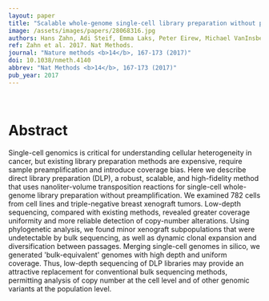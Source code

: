 ```yaml
---
layout: paper
title: "Scalable whole-genome single-cell library preparation without preamplification."
image: /assets/images/papers/28068316.jpg
authors: Hans Zahn, Adi Steif, Emma Laks, Peter Eirew, Michael VanInsberghe, Sohrab P Shah, Samuel Aparicio, Carl L Hansen
ref: Zahn et al. 2017. Nat Methods.
journal: "Nature methods <b>14</b>, 167-173 (2017)"
doi: 10.1038/nmeth.4140
abbrev: "Nat Methods <b>14</b>, 167-173 (2017)"
pub_year: 2017
---
```


<br />
<div data-badge-popover="right" data-badge-type="donut" data-pmid="28068316" data-hide-no-mentions="true" class="altmetric-embed"></div>

# Abstract

Single-cell genomics is critical for understanding cellular heterogeneity in cancer, but existing library preparation methods are expensive, require sample preamplification and introduce coverage bias. Here we describe direct library preparation (DLP), a robust, scalable, and high-fidelity method that uses nanoliter-volume transposition reactions for single-cell whole-genome library preparation without preamplification. We examined 782 cells from cell lines and triple-negative breast xenograft tumors. Low-depth sequencing, compared with existing methods, revealed greater coverage uniformity and more reliable detection of copy-number alterations. Using phylogenetic analysis, we found minor xenograft subpopulations that were undetectable by bulk sequencing, as well as dynamic clonal expansion and diversification between passages. Merging single-cell genomes in silico, we generated 'bulk-equivalent' genomes with high depth and uniform coverage. Thus, low-depth sequencing of DLP libraries may provide an attractive replacement for conventional bulk sequencing methods, permitting analysis of copy number at the cell level and of other genomic variants at the population level.

